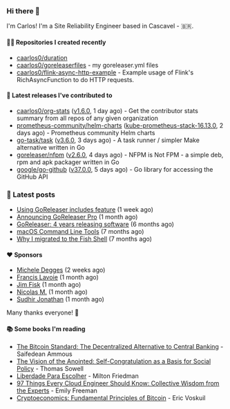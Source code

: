 ### Hi there 👋

I'm Carlos! I'm a Site Reliability Engineer based in Cascavel - 🇧🇷.

#### 👨‍💻 Repositories I created recently
- [caarlos0/duration](https://github.com/caarlos0/duration)
- [caarlos0/goreleaserfiles](https://github.com/caarlos0/goreleaserfiles) - my goreleaser.yml files
- [caarlos0/flink-async-http-example](https://github.com/caarlos0/flink-async-http-example) - Example usage of Flink&#39;s RichAsyncFunction to do HTTP requests.

#### 🚀 Latest releases I've contributed to


- [caarlos0/org-stats](https://github.com/caarlos0/org-stats) ([v1.6.0](https://github.com/caarlos0/org-stats/releases/tag/v1.6.0), 1 day ago) - Get the contributor stats summary from all repos of any given organization
- [prometheus-community/helm-charts](https://github.com/prometheus-community/helm-charts) ([kube-prometheus-stack-16.13.0](https://github.com/prometheus-community/helm-charts/releases/tag/kube-prometheus-stack-16.13.0), 2 days ago) - Prometheus community Helm charts
- [go-task/task](https://github.com/go-task/task) ([v3.6.0](https://github.com/go-task/task/releases/tag/v3.6.0), 3 days ago) - A task runner / simpler Make alternative written in Go
- [goreleaser/nfpm](https://github.com/goreleaser/nfpm) ([v2.6.0](https://github.com/goreleaser/nfpm/releases/tag/v2.6.0), 4 days ago) - NFPM is Not FPM - a simple deb, rpm and apk packager written in Go
- [google/go-github](https://github.com/google/go-github) ([v37.0.0](https://github.com/google/go-github/releases/tag/v37.0.0), 5 days ago) - Go library for accessing the GitHub API

### 📄 Latest posts
- [Using GoReleaser includes feature](https://carlosbecker.com/posts/goreleaser-includes/) (1 week ago)
- [Announcing GoReleaser Pro](https://carlosbecker.com/posts/goreleaser-pro/) (1 month ago)
- [GoReleaser: 4 years releasing software](https://carlosbecker.com/posts/goreleaser-4-years/) (6 months ago)
- [macOS Command Line Tools](https://carlosbecker.com/posts/xcode-select/) (7 months ago)
- [Why I migrated to the Fish Shell](https://carlosbecker.com/posts/fish/) (7 months ago)

#### ❤️ Sponsors
- [Michele Degges](https://github.com/mdeggies) (2 weeks ago)
- [Francis Lavoie](https://github.com/francislavoie) (1 month ago)
- [Jim Fisk](https://github.com/jimafisk) (1 month ago)
- [Nicolas M.](https://github.com/penguwin) (1 month ago)
- [Sudhir Jonathan](https://github.com/sudhirj) (1 month ago)

Many thanks everyone! 🙏

#### 📚 Some books I'm reading
- [The Bitcoin Standard: The Decentralized Alternative to Central Banking](https://www.goodreads.com/book/show/48989175-the-bitcoin-standard) - Saifedean Ammous
- [The Vision of the Anointed: Self-Congratulation as a Basis for Social Policy](https://www.goodreads.com/book/show/3044.The_Vision_of_the_Anointed) - Thomas Sowell
- [Liberdade Para Escolher](https://www.goodreads.com/book/show/17238591-liberdade-para-escolher) - Milton Friedman
- [97 Things Every Cloud Engineer Should Know: Collective Wisdom from the Experts](https://www.goodreads.com/book/show/53483754-97-things-every-cloud-engineer-should-know) - Emily Freeman
- [Cryptoeconomics: Fundamental Principles of Bitcoin](https://www.goodreads.com/book/show/56919322-cryptoeconomics) - Eric Voskuil
